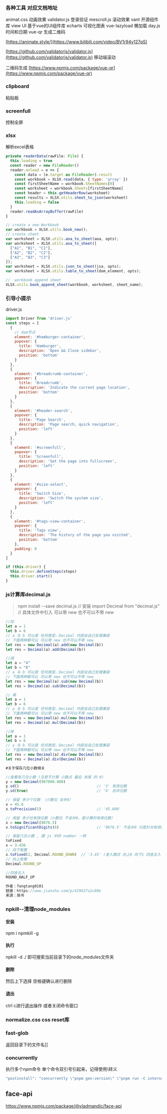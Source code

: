 ### 各种工具 对应文档地址

 animat.css 动画效果
validator.js 登录验证
mescroll.js 滚动效果
vant 开源组件库
view UI 基于vue的UI组件库
echarts 可视化图表
vue-lazyload 懒加载
day.js 时间和日期
vue-qr 生成二维码

[https://animate.style/](https://www.bilibili.com/video/BV1r94y127qS)

[https://github.com/validatorjs/validator.js](https://github.com/validatorjs/validator.js)
移动端滚动





二维码生成
[https://www.npmjs.com/package/vue-qr](https://www.npmjs.com/package/vue-qr)
### 
### clipboard 
粘贴板
### screenfull 
控制全屏
### xlsx 
解析excel表格
```javascript
private readerData(rawFile: File) {
  this.loading = true
  const reader = new FileReader()
  reader.onload = e => {
    const data = (e.target as FileReader).result
    const workbook = XLSX.read(data, { type: 'array' })
    const firstSheetName = workbook.SheetNames[0]
    const worksheet = workbook.Sheets[firstSheetName]
    const header = this.getHeaderRow(worksheet)
    const results = XLSX.utils.sheet_to_json(worksheet)
    this.loading = false
  }
  reader.readAsArrayBuffer(rawFile)
}
```

```javascript
// create a new Workbook
var workbook = XLSX.utils.book_new();
// create sheet
var worksheet = XLSX.utils.aoa_to_sheet(aoa, opts);
var worksheet = XLSX.utils.aoa_to_sheet([
  ["A1", "B1", "C1"],
  ["A2", "B2", "C2"],
  ["A3", "B3", "C3"]
]);
var worksheet = XLSX.utils.json_to_sheet(jsa, opts);
var worksheet = XLSX.utils.table_to_sheet(dom_element, opts);

//  workbook append sheet
XLSX.utils.book_append_sheet(workbook, worksheet, sheet_name);
```

### 
### 引导小提示
driver.js
```javascript
import Driver from 'driver.js'
const steps = [
  {
    // dom节点
    element: '#hamburger-container',
    popover: {
      title: 'Hamburger',
      description: 'Open && Close sidebar',
      position: 'bottom'
    }
  },
  {
    element: '#breadcrumb-container',
    popover: {
      title: 'Breadcrumb',
      description: 'Indicate the current page location',
      position: 'bottom'
    }
  },
  {
    element: '#header-search',
    popover: {
      title: 'Page Search',
      description: 'Page search, quick navigation',
      position: 'left'
    }
  },
  {
    element: '#screenfull',
    popover: {
      title: 'Screenfull',
      description: 'Set the page into fullscreen',
      position: 'left'
    }
  },
  {
    element: '#size-select',
    popover: {
      title: 'Switch Size',
      description: 'Switch the system size',
      position: 'left'
    }
  },
  {
    element: '#tags-view-container',
    popover: {
      title: 'Tags view',
      description: 'The history of the page you visited',
      position: 'bottom'
    },
    padding: 0
  }
]

if (this.driver) {
  this.driver.defineSteps(steps)
  this.driver.start()
}
```
### js计算库decimal.js
> npm install --save decimal.js  // 安装 
> import Decimal from "decimal.js"  // 具体文件中引入
> 可以带 new 也不可以不带 new

```javascript
//加
let a = 1
let b = 6 
// a 与 b 可以是 任何类型，Decimal 内部会自己处理兼容
// 下面两种都可以 可以带 new 也不可以不带 new
let res = new Decimal(a).add(new Decimal(b)) 
let res = Decimal(a).add(Decimal(b)) 

//减
let a = "4"
let b = "8"
// a 与 b 可以是 任何类型，Decimal 内部会自己处理兼容
// 下面两种都可以 可以带 new 也不可以不带 new
let res = new Decimal(a).sub(new Decimal(b)) 
let res = Decimal(a).sub(Decimal(b)) 

// 乘
let a = 1
let b = 6 
// a 与 b 可以是 任何类型，Decimal 内部会自己处理兼容
// 下面两种都可以 可以带 new 也不可以不带 new
let res = new Decimal(a).mul(new Decimal(b)) 
let res = Decimal(a).mul(Decimal(b)) 

//除
let a = 1
let b = 6 
// a 与 b 可以是 任何类型，Decimal 内部会自己处理兼容
// 下面两种都可以 可以带 new 也不可以不带 new
let res = new Decimal(a).div(new Decimal(b)) 
let res = Decimal(a).div(Decimal(b)) 

#关于保存几位小数相关

//查看有几位小数 (注意不计算 小数点 最后 末尾 的 0)
y = new Decimal(987000.000)
y.sd()                                   // '3' 有效位数
y.sd(true)                               // '6' 总共位数

// 保留 多少个位数 （小数位 会补0）
x = 45.6
x.toPrecision(5)                         // '45.600'

// 保留 多少位有效位数（小数位 不会补0，是计算的有效位数）
x = new Decimal(9876.5)
x.toSignificantDigits(6)                 // '9876.5' 不会补0 只是针对有效位数

// 保留几位小数 , 跟 js 中的 number 一样
toFixed
x = 3.456
// 向下取整
x.toFixed(2, Decimal.ROUND_DOWN)  // '3.45' (舍入模式 向上0 向下1 四舍五入 4，7)
// 向上取整
Decimal.ROUND_UP 

//四舍五入
ROUND_HALF_UP

作者：fangtang0101
链接：https://www.jianshu.com/p/429637a1c80e
来源：简书
```


### npkill--清理node_modules
#### 安装
npm i  npmkill -g
#### 执行
npkill -d ./
即可搜索当前目录下的node_modules文件夹
#### 删除
然后上下选择
空格键确认进行删除
#### 退出
ctrl c进行退出操作
或者关闭命令窗口

### normalize.css   css reset库

### fast-glob
返回目录下的文件名[]

### concurrently
执行多个npm命令 单个命令双引号引起来，记得使用\转义
```typescript
"postinstall": "concurrently \"pnpm gen:version\" \"pnpm run -C internal/metadata dev\""
```



## face-api

https://www.npmjs.com/package/@vladmandic/face-api